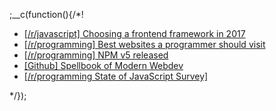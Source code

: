 
;__c(function(){/*!

* [[/r/javascript] Choosing a frontend framework in 2017](https://www.reddit.com/r/javascript/comments/6j8bsg/choosing_a_frontend_framework_in_2017/)
* [[/r/programming] Best websites a programmer should visit](https://www.reddit.com/r/programming/comments/6fkkst/best_websites_a_programmer_should_visit/)
* [[/r/programming] NPM v5 released](https://www.reddit.com/r/programming/comments/6e64dn/npm_v500_released/)
* [[Github] Spellbook of Modern Webdev](https://github.com/dexteryy/spellbook-of-modern-webdev)
* [[/r/programming State of JavaScript Survey]](https://www.reddit.com/r/javascript/comments/6nxbcb/the_state_of_js_2017_survey_is_now_open)

[//]: # (@~|news/2017|~@)

*/});
